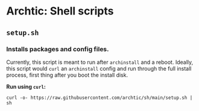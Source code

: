 # Archtic: Shell scripts

## `setup.sh`
### Installs packages and config files.

Currently, this script is meant to run after `archinstall` and a reboot. Ideally, this script would `curl` an `archinstall` config and run through the full install process, first thing after you boot the install disk.

**Run using `curl`:**
```
curl -o- https://raw.githubusercontent.com/archtic/sh/main/setup.sh | sh
```